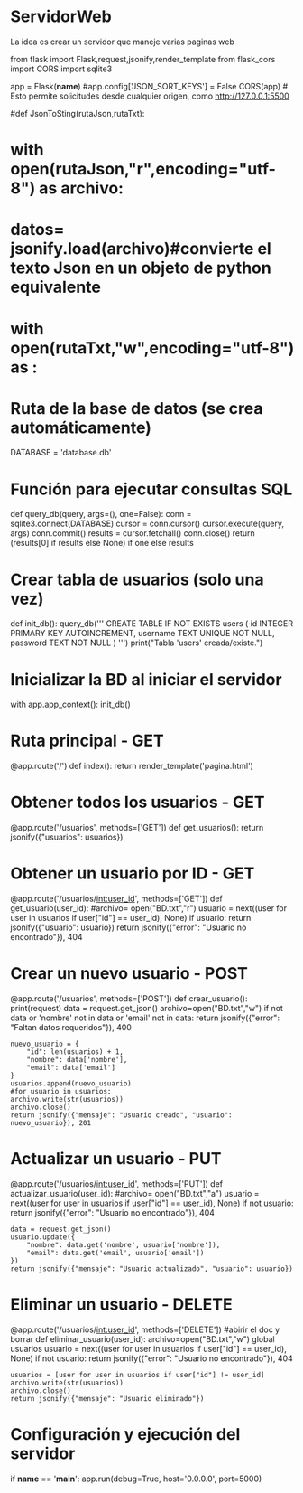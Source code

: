 # ServidorWeb
La idea es crear un servidor que maneje varias paginas web

from flask import Flask,request,jsonify,render_template
from flask_cors import CORS
import sqlite3

app = Flask(__name__)
#app.config['JSON_SORT_KEYS'] = False
CORS(app)  # Esto permite solicitudes desde cualquier origen, como http://127.0.0.1:5500

#def JsonToSting(rutaJson,rutaTxt):
#    with open(rutaJson,"r",encoding="utf-8") as archivo:
#       datos= jsonify.load(archivo)#convierte el texto Json en un objeto de python equivalente
#    with open(rutaTxt,"w",encoding="utf-8") as :

 # Ruta de la base de datos (se crea automáticamente)
DATABASE = 'database.db'

# Función para ejecutar consultas SQL
def query_db(query, args=(), one=False):
    conn = sqlite3.connect(DATABASE)
    cursor = conn.cursor()
    cursor.execute(query, args)
    conn.commit()
    results = cursor.fetchall()
    conn.close()
    return (results[0] if results else None) if one else results

# Crear tabla de usuarios (solo una vez)
def init_db():
    query_db('''
        CREATE TABLE IF NOT EXISTS users (
            id INTEGER PRIMARY KEY AUTOINCREMENT,
            username TEXT UNIQUE NOT NULL,
            password TEXT NOT NULL
        )
    ''')
    print("Tabla 'users' creada/existe.")

# Inicializar la BD al iniciar el servidor
with app.app_context():
    init_db()       

    
# Ruta principal - GET
@app.route('/')
def index():
    return render_template('pagina.html')

# Obtener todos los usuarios - GET
@app.route('/usuarios', methods=['GET'])
def get_usuarios():
    return jsonify({"usuarios": usuarios})


# Obtener un usuario por ID - GET
@app.route('/usuarios/<int:user_id>', methods=['GET'])
def get_usuario(user_id):
    #archivo= open("BD.txt","r")
    usuario = next((user for user in usuarios if user["id"] == user_id), None)
    if usuario:
        return jsonify({"usuario": usuario})
    return jsonify({"error": "Usuario no encontrado"}), 404

# Crear un nuevo usuario - POST
@app.route('/usuarios', methods=['POST'])
def crear_usuario():
    print(request)
    data = request.get_json()
    archivo=open("BD.txt","w")
    if not data or 'nombre' not in data or 'email' not in data:
        return jsonify({"error": "Faltan datos requeridos"}), 400
    
    nuevo_usuario = {
        "id": len(usuarios) + 1,
        "nombre": data['nombre'],
        "email": data['email']
    }
    usuarios.append(nuevo_usuario)
    #for usuario in usuarios:
    archivo.write(str(usuarios))
    archivo.close()
    return jsonify({"mensaje": "Usuario creado", "usuario": nuevo_usuario}), 201

# Actualizar un usuario - PUT
@app.route('/usuarios/<int:user_id>', methods=['PUT'])
def actualizar_usuario(user_id):
    #archivo= open("BD.txt","a")
    usuario = next((user for user in usuarios if user["id"] == user_id), None)
    if not usuario:
        return jsonify({"error": "Usuario no encontrado"}), 404
    
    data = request.get_json()
    usuario.update({
        "nombre": data.get('nombre', usuario['nombre']),
        "email": data.get('email', usuario['email'])
    })
    return jsonify({"mensaje": "Usuario actualizado", "usuario": usuario})

# Eliminar un usuario - DELETE
@app.route('/usuarios/<int:user_id>', methods=['DELETE'])
#abirir el doc y borrar
def eliminar_usuario(user_id):
    archivo=open("BD.txt","w")
    global usuarios
    usuario = next((user for user in usuarios if user["id"] == user_id), None)
    if not usuario:
        return jsonify({"error": "Usuario no encontrado"}), 404
    
    usuarios = [user for user in usuarios if user["id"] != user_id]
    archivo.write(str(usuarios))
    archivo.close() 
    return jsonify({"mensaje": "Usuario eliminado"})

# Configuración y ejecución del servidor
if __name__ == '__main__':
    app.run(debug=True, host='0.0.0.0', port=5000)
